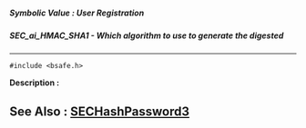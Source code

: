##### Symbolic Value : User Registration
##### SEC_ai_HMAC_SHA1 - Which algorithm to use to generate the digested
---
```
#include <bsafe.h>
```
**Description :**



**See Also :**
[SECHashPassword3](/domino-c-api-docs/reference/Func/SECHashPassword3)
---
